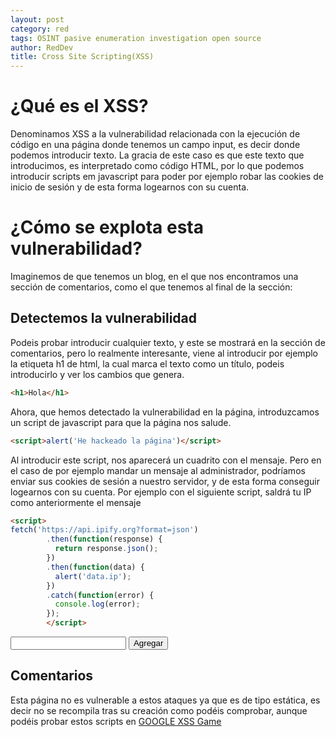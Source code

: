 ```yaml
---
layout: post
category: red
tags: OSINT pasive enumeration investigation open source 
author: RedDev
title: Cross Site Scripting(XSS)
---
```


# ¿Qué es el XSS?
Denominamos XSS a la vulnerabilidad relacionada con la ejecución de código en una página donde tenemos un campo input, es decir donde podemos introducir texto.
La gracia de este caso es que este texto que introducimos, es interpretado como código HTML, por lo que podemos introducir scripts em javascript para poder por ejemplo robar las cookies de inicio de sesión y de esta forma logearnos con su cuenta.

# ¿Cómo se explota esta vulnerabilidad?
Imaginemos de que tenemos un blog, en el que nos encontramos una sección de comentarios, como el que tenemos al final de la sección:

## Detectemos la vulnerabilidad
Podeis probar introducir cualquier texto, y este se mostrará en la sección de comentarios, pero lo realmente interesante, viene al introducir por ejemplo la etiqueta h1 de html, la cual marca el texto como un título, podeis introducirlo y ver los cambios que genera.
```html
<h1>Hola</h1>
```
Ahora, que hemos detectado la vulnerabilidad en la página, introduzcamos un script de javascript para que la página nos salude.
```html
<script>alert('He hackeado la página')</script>
```
Al introducir este script, nos aparecerá un cuadrito con el mensaje.
Pero en el caso de por ejemplo mandar un mensaje al administrador, podríamos enviar sus cookies de sesión a nuestro servidor, y de esta forma conseguir logearnos con su cuenta.
Por ejemplo con el siguiente script, saldrá tu IP como anteriormente el mensaje
```html
<script>
fetch('https://api.ipify.org?format=json')
        .then(function(response) {
          return response.json();
        })
        .then(function(data) {
          alert('data.ip');
        })
        .catch(function(error) {
          console.log(error);
        });
        </script>
```

  <input type="text" id="Texto">
  <button onclick="agregarTexto()">Agregar</button>


  ## Comentarios
  
  Esta página no es vulnerable a estos ataques ya que es de tipo estática, es decir no se recompila tras su creación como podéis comprobar, aunque podéis probar estos scripts en [GOOGLE XSS Game](https://xss-game.appspot.com/)
  <div id="lista"></div>



 
 <script>
    function agregarTexto() {
      var input = document.getElementById("Texto");
      var texto = input.value;
      var lista = document.getElementById("lista");
      
      lista.innerText = texto;
      input.value = "";
    }
  </script>
